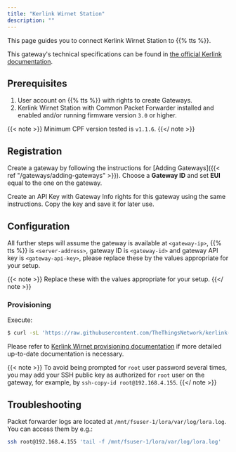 ```yaml
---
title: "Kerlink Wirnet Station"
description: ""
---
```


This page guides you to connect Kerlink Wirnet Station to {{% tts %}}.

<!--more-->

This gateway's technical specifications can be found in [the official Kerlink documentation](https://www.kerlink.com/product/wirnet-station/). 

## Prerequisites

1. User account on {{% tts %}} with rights to create Gateways.
2. Kerlink Wirnet Station with Common Packet Forwarder installed and enabled and/or running firmware version `3.0` or higher.

{{< note >}} Minimum CPF version tested is `v1.1.6`. {{</ note >}}

## Registration

Create a gateway by following the instructions for [Adding Gateways]({{< ref "/gateways/adding-gateways" >}}). Choose a **Gateway ID** and set **EUI** equal to the one on the gateway.

Create an API Key with Gateway Info rights for this gateway using the same instructions. Copy the key and save it for later use.

## Configuration

All further steps will assume the gateway is available at `<gateway-ip>`, {{% tts %}} is `<server-address>`, gateway ID is `<gateway-id>` and gateway API key is `<gateway-api-key>`, please replace these by the values appropriate for your setup.

{{< note >}} Replace these with the values appropriate for your setup. {{</ note >}}

### Provisioning

Execute: 

```bash
$ curl -sL 'https://raw.githubusercontent.com/TheThingsNetwork/kerlink-wirnet-firmware/v0.0.2/provision.sh' | bash -s -- 'wirnet-station' <gateway-ip> <server-address> <gateway-id> <gateway-api-key>
```

Please refer to [Kerlink Wirnet provisioning documentation](https://github.com/TheThingsNetwork/kerlink-wirnet-firmware/tree/v0.0.1#provisioning) if more detailed up-to-date documentation is necessary.

{{< note >}} To avoid being prompted for `root` user password several times, you may add your SSH public key as authorized for `root` user on the gateway, for example, by `ssh-copy-id root@192.168.4.155`. {{</ note >}}

## Troubleshooting

Packet forwarder logs are located at `/mnt/fsuser-1/lora/var/log/lora.log`. You can access them by e.g.:

```bash
ssh root@192.168.4.155 'tail -f /mnt/fsuser-1/lora/var/log/lora.log'
```

